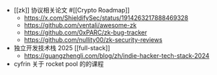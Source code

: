 - [[zk]] 协议相关论文 #[[Crypto Roadmap]]
	- https://x.com/ShieldifySec/status/1914263217888469328
	- https://github.com/ventali/awesome-zk
	- https://github.com/0xPARC/zk-bug-tracker
	- https://github.com/nullity00/zk-security-reviews
- 独立开发技术栈 2025 [[full-stack]]
	- https://guangzhengli.com/blog/zh/indie-hacker-tech-stack-2024
- cyfrin 关于 rocket pool 的的课程